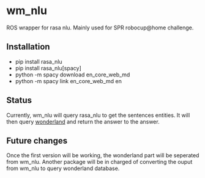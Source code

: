 # wm_nlu
ROS wrapper for rasa nlu. Mainly used for SPR robocup@home challenge.

## Installation
* pip install rasa_nlu
* pip install rasa_nlu[spacy]
* python -m spacy download en_core_web_md
* python -m spacy link en_core_web_md en

## Status

Currently, wm_nlu will query rasa_nlu to get the sentences entities. It will then query [wonderland](https://github.com/walkingmachine/wonderland) and return the answer to the answer.

## Future changes

Once the first version will be working, the wonderland part will be seperated from wm_nlu. Another package will be in charged of converting the ouput from wm_nlu to query wonderland database.
